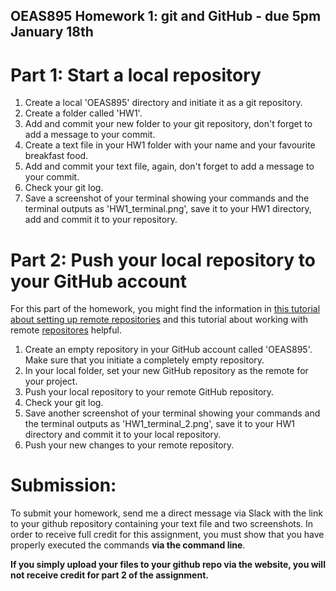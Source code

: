 ## OEAS895 Homework 1: git and GitHub - due 5pm January 18th

# Part 1: Start a local repository
1. Create a local 'OEAS895' directory and initiate it as a git repository.
2. Create a folder called 'HW1'.
3. Add and commit your new folder to your git repository, don't forget to add a message to your commit.
4. Create a text file in your HW1 folder with your name and your favourite breakfast food.
5. Add and commit your text file, again, don't forget to add a message to your commit.
6. Check your git log.
7. Save a screenshot of your terminal showing your commands and the terminal outputs as 'HW1_terminal.png', save it to your HW1 directory, add and commit it to your repository.

# Part 2: Push your local repository to your GitHub account
For this part of the homework, you might find the information in [this tutorial about setting up remote repositories](https://docs.github.com/en/get-started/getting-started-with-git/managing-remote-repositories) and this tutorial about working with remote [repositores](https://docs.github.com/en/get-started/using-git/pushing-commits-to-a-remote-repository) helpful.

1. Create an empty repository in your GitHub account called 'OEAS895'. Make sure that you initiate a completely empty repository.
2. In your local folder, set your new GitHub repository as the remote for your project.
3. Push your local repository to your remote GitHub repository.
4. Check your git log.
5. Save another screenshot of your terminal showing your commands and the terminal outputs as 'HW1_terminal_2.png', save it to your HW1 directory and commit it to your local repository.
6. Push your new changes to your remote repository.

# Submission:
To submit your homework, send me a direct message via Slack with the link to your github repository containing your text file and two screenshots.
In order to receive full credit for this assignment, you must show that you have properly executed the commands **via the command line**. 

**If you simply upload your files to your github repo via the website, you will not receive credit for part 2 of the assignment.**
